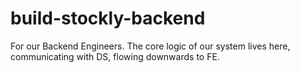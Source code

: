 # build-stockly-backend
For our Backend Engineers. The core logic of our system lives here, communicating with DS, flowing downwards to FE.
